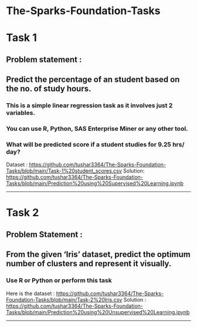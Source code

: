 # The-Sparks-Foundation-Tasks

# Task 1
## Problem statement :

## Predict the percentage of an student based on the no. of study hours.
### This is a simple linear regression task as it involves just 2 variables.
### You can use R, Python, SAS Enterprise Miner or any other tool.
### What will be predicted score if a student studies for 9.25 hrs/ day?

Dataset : https://github.com/tushar3364/The-Sparks-Foundation-Tasks/blob/main/Task-1%20student_scores.csv
Solution: https://github.com/tushar3364/The-Sparks-Foundation-Tasks/blob/main/Prediction%20using%20Supervised%20Learning.ipynb

-------------------------------------------------------------------------------
# Task 2
## Problem Statement : 

## From the given ‘Iris’ dataset, predict the optimum number of clusters and represent it visually.
### Use R or Python or perform this task

Here is the dataset : https://github.com/tushar3364/The-Sparks-Foundation-Tasks/blob/main/Task-2%20Iris.csv
Solution : https://github.com/tushar3364/The-Sparks-Foundation-Tasks/blob/main/Prediction%20using%20Unsupervised%20Learning.ipynb


--------------------------------------------------------------------------------

